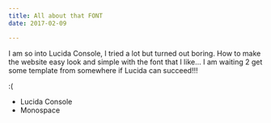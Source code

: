 ```yaml
---
title: All about that FONT
date: 2017-02-09

---
```


I am so into Lucida Console, I tried a lot but turned out boring. 
How to make the website easy look and simple with the font that I like... I am waiting 2 get some template from somewhere if Lucida can succeed!!!

:(


* Lucida Console
* Monospace

